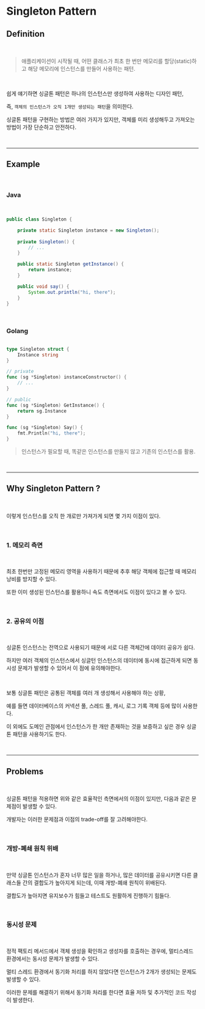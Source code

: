 # Singleton Pattern

## Definition

<br />

> 애플리케이션이 시작될 때, 어떤 클래스가 최초 한 번만 메모리를 할당(static)하고 해당 메모리에 인스턴스를 만들어 사용하는 패턴.

<br />

쉽게 얘기하면 싱글톤 패턴은 하나의 인스턴스만 생성하여 사용하는 디자인 패턴,

즉, `객체의 인스턴스가 오직 1개만 생성되는 패턴`을 의미한다. 

싱글톤 패턴을 구현하는 방법은 여러 가지가 있지만, 객체를 미리 생성해두고 가져오는 방법이 가장 단순하고 안전하다.

<br />

---

## Example 

<br />

### Java

<br />

```Java
public class Singleton {

    private static Singleton instance = new Singleton();
    
    private Singleton() {
        // ...
    }

    public static Singleton getInstance() {
        return instance;
    }

    public void say() {
        System.out.println("hi, there");
    }
}
```

<br />

### Golang 

```go

type Singleton struct {
    Instance string
}

// private 
func (sg *Singleton) instanceConstructor() {
    // ...
}

// public
func (sg *Singleton) GetInstance() {
    return sg.Instance
}

func (sg *Singleton) Say() {
    fmt.Println("hi, there");
}
```
> 인스턴스가 필요할 때, 똑같은 인스턴스를 만들지 않고 기존의 인스턴스를 활용.

<br />

---

## Why Singleton Pattern ? 

<br />

이렇게 인스턴스를 오직 한 개로만 가져가게 되면 몇 가지 이점이 있다. 

<br />

### 1. 메모리 측면

<br />

최초 한번만 고정된 메모리 영역을 사용하기 때문에 추후 해당 객체에 접근할 때 메모리 낭비를 방지할 수 있다. 

또한 이미 생성된 인스턴스를 활용하니 속도 측면에서도 이점이 있다고 볼 수 있다. 

<br />

### 2. 공유의 이점

<br/>

싱글톤 인스턴스는 전역으로 사용되기 때문에 서로 다른 객체간에 데이터 공유가 쉽다.

하지만 여러 객체의 인스턴스에서 싱글턴 인스턴스의 데이터에 동시에 접근하게 되면 동시성 문제가 발생할 수 있어서 이 점에 유의해야한다. 

<br />

보통 싱글톤 패턴은 공통된 객체를 여러 개 생성해서 사용해야 하는 상황, 

예를 들면 데이터베이스의 커넥션 풀, 스레드 풀, 캐시, 로그 기록 객체 등에 많이 사용한다.

이 외에도 도메인 관점에서 인스턴스가 한 개만 존재하는 것을 보증하고 싶은 경우 싱글톤 패턴을 사용하기도 한다. 

<br />

---

## Problems

<br />

싱글톤 패턴을 적용하면 위와 같은 효율적인 측면에서의 이점이 있지만, 다음과 같은 문제점이 발생할 수 있다.

개발자는 이러한 문제점과 이점의 trade-off를 잘 고려해야한다. 

<br />

### 개방-폐쇄 원칙 위배

<br />

만약 싱글톤 인스턴스가 혼자 너무 많은 일을 하거나, 많은 데이터를 공유시키면 다른 클래스들 간의 결합도가 높아지게 되는데, 이때 개방-폐쇄 원칙이 위배된다.

결합도가 높아지면 유지보수가 힘들고 테스트도 원활하게 진행하기 힘들다. 

<br />

### 동시성 문제

<br />

정적 팩토리 메서드에서 객체 생성을 확인하고 생성자를 호출하는 경우에, 멀티스레드 환경에서는 동시성 문제가 발생할 수 있다. 

멀티 스레드 환경에서 동기화 처리를 하지 않았다면 인스턴스가 2개가 생성되는 문제도 발생할 수 있다.

이러한 문제를 해결하기 위해서 동기화 처리를 한다면 효율 저하 및 추가적인 코드 작성이 발생한다.

<br />
